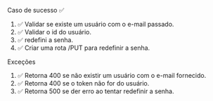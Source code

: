 Caso de sucesso ✅

1.  ✅ Validar se existe um usuário com o e-mail passado.
2.  ✅ Validar o id do usuário.
3.  ✅ redefini a senha.
4.  ✅ Criar uma rota /PUT para redefinir a senha.

Exceções

1.  ✅ Retorna 400 se não existir um usuário com o e-mail fornecido.
2.  ✅ Retorna 400 se o token não for do usuário.
3.  ✅ Retorna 500 se der erro ao tentar redefinir a senha.
